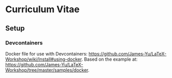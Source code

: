 # Curriculum Vitae

## Setup

### Devcontainers

Docker file for use with Devcontainers: https://github.com/James-Yu/LaTeX-Workshop/wiki/Install#using-docker.
Based on the example at: https://github.com/James-Yu/LaTeX-Workshop/tree/master/samples/docker.
